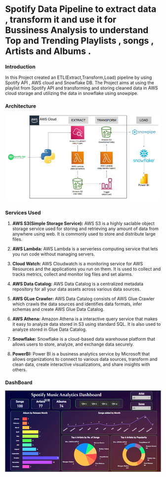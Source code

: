 # Spotify Data Pipeline to extract data , transform it and use it for Bussiness Analysis to understand Top and Trending  Playlists , songs , Artists and Albums .

### Introduction

In this Project created an ETL(Extract,Transform,Load) pipeline by using Spotify API , AWS cloud and Snowflake DB. The Project aims at using the playlist from Spotify API and transforming and storing cleaned data in AWS cloud storage and utilizing the data in snowflake using snowpipe.


### Architecture
![Architecture Diagram](https://github.com/AtharvThakur7/Spotify_Snowflake_project/blob/df90a53740d9bf26fb273cf9a1116150d1431098/Architecture%20Diagram.png)



### Services Used
1. **AWS S3(Simple Storage Service):** AWS S3 is a highly saclable object storage service used for storing and retrieving any amount of data from anywhere using web. It is commonly used to store and distribute large files.
   
2. **AWS Lambda:** AWS Lambda is a serverless computing service that lets you run code without managing servers.
   
3. **Cloud Watch:** AWS Cloudwatch is a monitoring service for AWS Resources and the applications you run on them. It is used to collect and tracks metrics, collect and monitor log files and set alarms.

4. **AWS Data Catalog:** AWS Data Catalog is a centralized metadata repository for all your data assets across various data sources. 

5. **AWS GLue Crawler:**  AWS Data Catalog consists of AWS Glue Crawler which crawls the data sources and identifies data formats, infer schemas and create AWS Glue Data Catalog.

6. **AWS Athena:**  Amazon Athena is a interactive query service that makes it easy to analyze data stored in S3 using standard SQL. It is also used to analyze stored in Glue Data Catalog.

7.  **Snowflake:** Snowflake is a cloud-based data warehouse platform that allows users to store, analyze, and exchange data securely.

8. **PowerBI:** Power BI is a business analytics service by Microsoft that allows organizations to connect to various data sources, transform and clean data, create interactive visualizations, and share insights with others.

### DashBoard
![Spotify_Dashboard](https://github.com/AtharvThakur7/Spotify_Snowflake_project/blob/8e7b211186a18fba0b56c898191ebe0d3dfeca07/Screenshot%202025-07-10%20140110.png)



